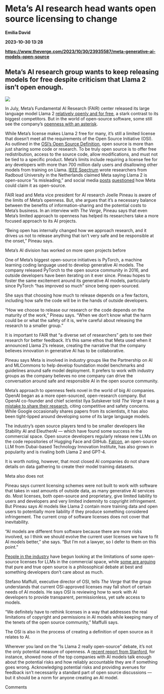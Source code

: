 # Meta’s AI research head wants open source licensing to change
**Emilia David**

**2023-10-30 13:28**

**https://www.theverge.com/2023/10/30/23935587/meta-generative-ai-models-open-source**

Meta’s AI research group wants to keep releasing models for free despite criticism that Llama 2 isn’t open enough.
------------------------------------------------------------------------------------------------------------------

![](https://cdn.vox-cdn.com/thumbor/waP9E94tG8X54qXNaL-CvH6FzBo=/0x0:2040x1360/1200x628/filters:focal(1020x680:1021x681)/cdn.vox-cdn.com/uploads/chorus_asset/file/22977155/acastro_211101_1777_meta_0001.jpg)

In July, Meta’s Fundamental AI Research (FAIR) center released its large language model Llama 2 [relatively openly and for free](https://www.theverge.com/2023/7/18/23799025/meta-ai-llama-2-open-source-microsoft), a stark contrast to its biggest competitors. But in the world of open-source software, some still see the company’s [openness with an asterisk](https://www.wired.com/story/the-myth-of-open-source-ai/).

While Meta’s license makes Llama 2 free for many, it’s still a limited license that doesn’t meet all the requirements of the Open Source Initiative (OSI). As outlined in the [OSI’s Open Source Definition](https://opensource.org/osd/), open source is more than just sharing some code or research. To be truly open source is to offer free redistribution, access to the source code, allow modifications, and must not be tied to a specific product. Meta’s limits include requiring a license fee for any developers with more than 700 million daily users and disallowing other models from training on Llama. [IEEE Spectrum](https://spectrum.ieee.org/open-source-llm-not-open) wrote researchers from Radboud University in the Netherlands claimed Meta saying Llama 2 is open-source “is misleading,” and social media [posts](https://twitter.com/ericabrescia/status/1681416995235831808) [questioned](https://www.linkedin.com/feed/update/urn:li:activity:7087099723748102144/) how Meta could claim it as open-source.

FAIR lead and Meta vice president for AI research Joelle Pineau is aware of the limits of Meta’s openness. But, she argues that it’s a necessary balance between the benefits of information-sharing and the potential costs to Meta’s business. In an interview with _The Verge_, Pineau says that even Meta’s limited approach to openness has helped its researchers take a more focused approach to its AI projects.

“Being open has internally changed how we approach research, and it drives us not to release anything that isn’t very safe and be responsible at the onset,” Pineau says.

Meta’s AI division has worked on more open projects before

One of Meta’s biggest open-source initiatives is PyTorch, a machine learning coding language used to develop generative AI models. The company released PyTorch to the open source community in 2016, and outside developers have been iterating on it ever since. Pineau hopes to foster the same excitement around its generative AI models, particularly since PyTorch “has improved so much” since being open-sourced.

She says that choosing how much to release depends on a few factors, including how safe the code will be in the hands of outside developers.

“How we choose to release our research or the code depends on the maturity of the work,” Pineau says. “When we don’t know what the harm could be or what the safety of it is, we’re careful about releasing the research to a smaller group.”

It is important to FAIR that “a diverse set of researchers” gets to see their research for better feedback. It’s this same ethos that Meta used when it announced Llama 2’s release, creating the narrative that the company believes innovation in generative AI has to be collaborative.

Pineau says Meta is involved in industry groups like the Partnership on AI and MLCommons to help develop foundation model benchmarks and guidelines around safe model deployment. It prefers to work with industry groups as the company believes no one company can drive the conversation around safe and responsible AI in the open source community.

Meta’s approach to openness feels novel in the world of big AI companies. OpenAI began as a more open-sourced, open-research company. But OpenAI co-founder and chief scientist Ilya Sutskever told _The Verge_ it was [a mistake to share their research](https://www.theverge.com/2023/3/15/23640180/openai-gpt-4-launch-closed-research-ilya-sutskever-interview), citing competitive and safety concerns. While Google occasionally shares papers from its scientists, it has also been tight-lipped around developing some of its large language models.

The industry’s open source players tend to be smaller developers like Stability AI and EleutherAI — which have found some success in the commercial space. Open source developers regularly release new LLMs on the code repositories of Hugging Face and GitHub. [Falcon](https://www.businesswire.com/news/home/20230906583274/en/Technology-Innovation-Institute-Introduces-World%E2%80%99s-Most-Powerful-Open-LLM-Falcon-180B), an open-source LLM from Dubai-based Technology Innovation Institute, has also grown in popularity and is rivaling both Llama 2 and GPT-4.

It is worth noting, however, that most closed AI companies do not share details on data gathering to create their model training datasets.

Meta also does not

Pineau says current licensing schemes were not built to work with software that takes in vast amounts of outside data, as many generative AI services do. Most licenses, both open-source and proprietary, give limited liability to users and developers and very limited indemnity to copyright infringement. But Pineau says AI models like Llama 2 contain more training data and open users to potentially more liability if they produce something considered infringement. The current crop of software licenses does not cover that inevitability.

“AI models are different from software because there are more risks involved, so I think we should evolve the current user licenses we have to fit AI models better,” she says. “But I’m not a lawyer, so I defer to them on this point.”

[People in the industry](https://medium.com/@mne/understanding-permissive-licenses-for-large-language-models-llms-843d40909ce0) have begun looking at the limitations of some open-source licenses for LLMs in the commercial space, while [some are arguing](https://www.infoworld.com/article/3703768/the-open-source-licensing-war-is-over.html) that pure and true open source is a philosophical debate at best and something developers don’t care about as much.

Stefano Maffulli, executive director of OSI, tells _The Verge_ that the group understands that current OSI-approved licenses may fall short of certain needs of AI models. He says OSI is reviewing how to work with AI developers to provide transparent, permissionless, yet safe access to models.

“We definitely have to rethink licenses in a way that addresses the real limitations of copyright and permissions in AI models while keeping many of the tenets of the open source community,” Maffulli says.

The OSI is also in the process of creating a definition of open source as it relates to AI.

Wherever you land on the “Is Llama 2 really open-source” debate, it’s not the only potential measure of openness. A [recent report from Stanford](https://www.theverge.com/2023/10/18/23922973/stanford-ai-foundation-model-transparency-index), for instance, showed none of the top companies with AI models talk enough about the potential risks and how reliably accountable they are if something goes wrong. Acknowledging potential risks and providing avenues for feedback isn’t necessarily a standard part of open source discussions — but it should be a norm for anyone creating an AI model.

Comments
